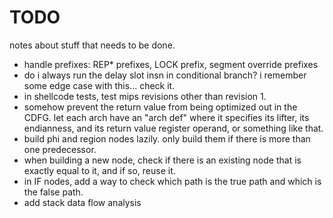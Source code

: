# TODO
notes about stuff that needs to be done.

- handle prefixes: REP* prefixes, LOCK prefix, segment override prefixes
- do i always run the delay slot insn in conditional branch? i remember some edge case with this... check it.
- in shellcode tests, test mips revisions other than revision 1.
- somehow prevent the return value from being optimized out in the CDFG. let each arch have an "arch def" where it specifies its lifter,
  its endianness, and its return value register operand, or something like that.
- build phi and region nodes lazily. only build them if there is more than one predecessor.
- when building a new node, check if there is an existing node that is exactly equal to it, and if so, reuse it.
- in IF nodes, add a way to check which path is the true path and which is the false path.
- add stack data flow analysis
